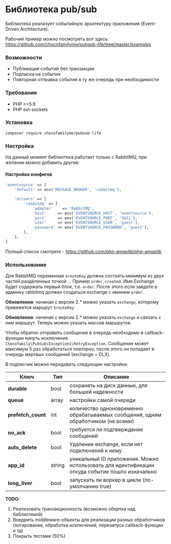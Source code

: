 # Библиотека pub/sub

Библиотека реализует событийную архитектуру приложений (Event-Driven Architecture).

Рабочий пример можно посмотреть вот здесь: https://github.com/chocofamilyme/pubsub-life/tree/master/examples

### Возможности
- Публикация событий без транзакции
- Подписка на события
- Повторная отправка события в ту же очередь при необходимости

### Требования
- PHP >=5.6
- PHP ext-sockets

### Установка
```
composer require chocofamilyme/pubsub-life
```

### Настройка

На данный момент библиотека работает только с RabbitMQ, при желании можно добавить другие.

#### Настройка конфигов
```php
'eventsource' => [
    'default' => env('MESSAGE_BROKER', 'rabbitmq'),

    'drivers' => [
        'rabbitmq' => [
            'adapter'    => 'RabbitMQ',
            'host'     => env('EVENTSOURCE_HOST', 'eventsource'),
            'port'     => env('EVENTSOURCE_PORT', '5672'),
            'user'     => env('EVENTSOURCE_USER', 'guest'),
            'password' => env('EVENTSOURCE_PASSWORD', 'guest'),
        ],
    ],
]
```

Полный список смотрите - https://github.com/php-amqplib/php-amqplib

### Использование

Для RabbitMQ переменная `$routeKey` должна состоять минимум из двух частей разделенных точкой `.`. Пример `order.created`. Имя Exchange будет содержать первый блок, т.е. `order`. После этого если зайдете в админку rabbitmq должен создаться exchange с именем `order`.

**Обновленно**: начиная с версии 2.* можно указать `exchange`, которому привяжется маршрут `$routeKey`

**Обновленно**: начиная с версии 2.* можно указать `exchange` и связать с ним маршрут. Теперь можно указать массив  маршрутов.

Чтобы обратно отправить сообщение в очередь необходимо в callback-функции кинуть исключение `Chocofamily\PubSub\Exceptions\RetryException`. Сообщение может максимум 5 раз обработаться повторно, после этого он попадает в очередь мертвых сообщений (exchange = DLX).

В подписчик можно передавать следующие настройки:

 | Ключ | Тип | Описание |
 |--|--|--|
 | **durable** | bool | сохранять на диск данные, для большей надежности |
 | **queue** | array | настройки самой очереди |
 | **prefetch_count** | int | количество одноновременно обрабатываемых сообщений, одним обработчиком (не всеми) |
 | **no_ack** | bool | требуется ли подтверждение сообщений |
 | **auto_delete** | bool | Удаление exchange, если нет подключений к нему |
 | **app_id** | string | уникальный ID приложения. Можно использовать для идентификации откуда событие пошло изначально |
 | **long_liver** | bool | запускать ли воркер в цикле (по-умолчанию true) |

**TODO:**

 1. Реализовать транзакционность (возможно обертка над библиотекой)
 2. Внедрить middleware-объекты для реализации разных обработчиков (логирование, обработка исключений, перезапуск callback-функции и тд)
 3. Покрыть тестами (50%)
